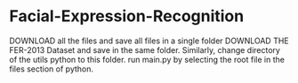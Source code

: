 # Facial-Expression-Recognition
DOWNLOAD all the files and save all files in a single folder
DOWNLOAD THE FER-2013 Dataset and save in the same folder.
Similarly, change directory of the utils python to this folder.
run main.py by selecting the root file in the files section of python.
